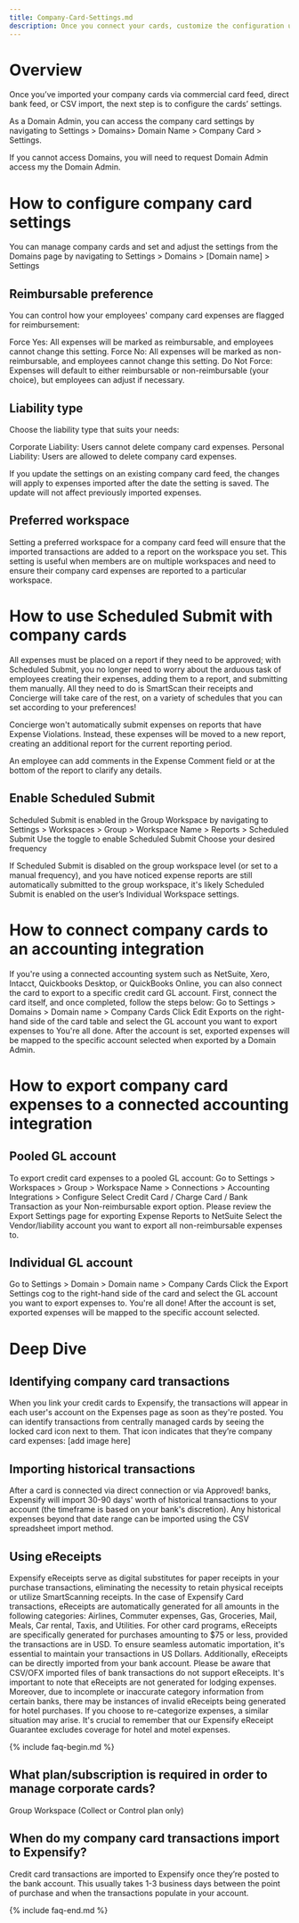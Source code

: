 ```yaml
---
title: Company-Card-Settings.md
description: Once you connect your cards, customize the configuration using company card settings.
---
```

# Overview
Once you’ve imported your company cards via commercial card feed, direct bank feed, or CSV import, the next step is to configure the cards’ settings. 

As a Domain Admin, you can access the company card settings by navigating to Settings > Domains> Domain Name > Company Card > Settings. 

If you cannot access Domains, you will need to request Domain Admin access my the Domain Admin. 

# How to configure company card settings 
You can manage company cards and set and adjust the settings from the Domains page by navigating to Settings > Domains > [Domain name] > Settings

## Reimbursable preference

You can control how your employees' company card expenses are flagged for reimbursement:

Force Yes: All expenses will be marked as reimbursable, and employees cannot change this setting.
Force No: All expenses will be marked as non-reimbursable, and employees cannot change this setting.
Do Not Force: Expenses will default to either reimbursable or non-reimbursable (your choice), but employees can adjust if necessary.

## Liability type

Choose the liability type that suits your needs:

Corporate Liability: Users cannot delete company card expenses.
Personal Liability: Users are allowed to delete company card expenses.

If you update the settings on an existing company card feed, the changes will apply to expenses imported after the date the setting is saved. The update will not affect previously imported expenses.

## Preferred workspace

Setting a preferred workspace for a company card feed will ensure that the imported transactions are added to a report on the workspace you set. This setting is useful when members are on multiple workspaces and need to ensure their company card expenses are reported to a particular workspace.

# How to use Scheduled Submit with company cards
All expenses must be placed on a report if they need to be approved; with Scheduled Submit, you no longer need to worry about the arduous task of employees creating their expenses, adding them to a report, and submitting them manually. All they need to do is SmartScan their receipts and Concierge will take care of the rest, on a variety of schedules that you can set according to your preferences!

Concierge won't automatically submit expenses on reports that have Expense Violations. Instead, these expenses will be moved to a new report, creating an additional report for the current reporting period.

An employee can add comments in the Expense Comment field or at the bottom of the report to clarify any details.

## Enable Scheduled Submit
Scheduled Submit is enabled in the Group Workspace by navigating to Settings > Workspaces > Group > Workspace Name > Reports > Scheduled Submit 
Use the toggle to enable Scheduled Submit 
Choose your desired frequency 

If Scheduled Submit is disabled on the group workspace level (or set to a manual frequency), and you have noticed expense reports are still automatically submitted to the group workspace, it's likely Scheduled Submit is enabled on the user’s Individual Workspace settings. 

# How to connect company cards to an accounting integration

If you're using a connected accounting system such as NetSuite, Xero, Intacct, Quickbooks Desktop, or QuickBooks Online, you can also connect the card to export to a specific credit card GL account. First, connect the card itself, and once completed, follow the steps below:
Go to Settings > Domains > Domain name > Company Cards
Click Edit Exports on the right-hand side of the card table and select the GL account you want to export expenses to 
You're all done. After the account is set, exported expenses will be mapped to the specific account selected when exported by a Domain Admin.

# How to export company card expenses to a connected accounting integration

## Pooled GL account 

To export credit card expenses to a pooled GL account:
Go to Settings > Workspaces > Group > Workspace Name > Connections > Accounting Integrations > Configure
Select Credit Card / Charge Card / Bank Transaction as your Non-reimbursable export option. 
Please review the Export Settings page for exporting Expense Reports to NetSuite
Select the Vendor/liability account you want to export all non-reimbursable expenses to.

## Individual GL account 

Go to Settings > Domain > Domain name > Company Cards
Click the Export Settings cog to the right-hand side of the card and select the GL account you want to export expenses to. 
You're all done! After the account is set, exported expenses will be mapped to the specific account selected.

# Deep Dive
## Identifying company card transactions
When you link your credit cards to Expensify, the transactions will appear in each user's account on the Expenses page as soon as they're posted. You can identify transactions from centrally managed cards by seeing the locked card icon next to them. That icon indicates that they’re company card expenses:
[add image here]

## Importing historical transactions 

After a card is connected via direct connection or via Approved! banks, Expensify will import 30-90 days' worth of historical transactions to your account (the timeframe is based on your bank's discretion). Any historical expenses beyond that date range can be imported using the CSV spreadsheet import method. 

## Using eReceipts 
Expensify eReceipts serve as digital substitutes for paper receipts in your purchase transactions, eliminating the necessity to retain physical receipts or utilize SmartScanning receipts. In the case of Expensify Card transactions, eReceipts are automatically generated for all amounts in the following categories: Airlines, Commuter expenses, Gas, Groceries, Mail, Meals, Car rental, Taxis, and Utilities. For other card programs, eReceipts are specifically generated for purchases amounting to $75 or less, provided the transactions are in USD.
To ensure seamless automatic importation, it's essential to maintain your transactions in US Dollars. Additionally, eReceipts can be directly imported from your bank account. Please be aware that CSV/OFX imported files of bank transactions do not support eReceipts.
It's important to note that eReceipts are not generated for lodging expenses. Moreover, due to incomplete or inaccurate category information from certain banks, there may be instances of invalid eReceipts being generated for hotel purchases. If you choose to re-categorize expenses, a similar situation may arise. It's crucial to remember that our Expensify eReceipt Guarantee excludes coverage for hotel and motel expenses.

{% include faq-begin.md %}
## What plan/subscription is required in order to manage corporate cards?
Group Workspace (Collect or Control plan only) 
## When do my company card transactions import to Expensify?
Credit card transactions are imported to Expensify once they’re posted to the bank account. This usually takes 1-3 business days between the point of purchase and when the transactions populate in your account.

{% include faq-end.md %}
